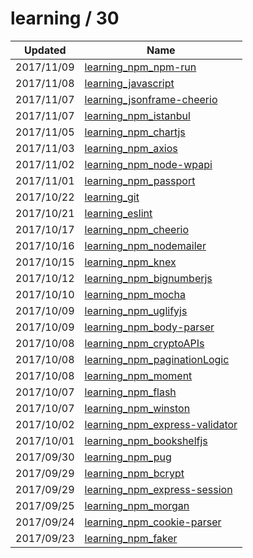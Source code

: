 
  # learning / 30

  | Updated    | Name                                                                                        |
| ---------- | ------------------------------------------------------------------------------------------- |
| 2017/11/09 | [learning_npm_npm-run](https://github.com/marcpre/learning_npm_npm-run)                     |
| 2017/11/08 | [learning_javascript](https://github.com/marcpre/learning_javascript)                       |
| 2017/11/07 | [learning_jsonframe-cheerio](https://github.com/marcpre/learning_jsonframe-cheerio)         |
| 2017/11/07 | [learning_npm_istanbul](https://github.com/marcpre/learning_npm_istanbul)                   |
| 2017/11/05 | [learning_npm_chartjs](https://github.com/marcpre/learning_npm_chartjs)                     |
| 2017/11/03 | [learning_npm_axios](https://github.com/marcpre/learning_npm_axios)                         |
| 2017/11/02 | [learning_npm_node-wpapi](https://github.com/marcpre/learning_npm_node-wpapi)               |
| 2017/11/01 | [learning_npm_passport](https://github.com/marcpre/learning_npm_passport)                   |
| 2017/10/22 | [learning_git](https://github.com/marcpre/learning_git)                                     |
| 2017/10/21 | [learning_eslint](https://github.com/marcpre/learning_eslint)                               |
| 2017/10/17 | [learning_npm_cheerio](https://github.com/marcpre/learning_npm_cheerio)                     |
| 2017/10/16 | [learning_npm_nodemailer](https://github.com/marcpre/learning_npm_nodemailer)               |
| 2017/10/15 | [learning_npm_knex](https://github.com/marcpre/learning_npm_knex)                           |
| 2017/10/12 | [learning_npm_bignumberjs](https://github.com/marcpre/learning_npm_bignumberjs)             |
| 2017/10/10 | [learning_npm_mocha](https://github.com/marcpre/learning_npm_mocha)                         |
| 2017/10/09 | [learning_npm_uglifyjs](https://github.com/marcpre/learning_npm_uglifyjs)                   |
| 2017/10/09 | [learning_npm_body-parser](https://github.com/marcpre/learning_npm_body-parser)             |
| 2017/10/08 | [learning_npm_cryptoAPIs](https://github.com/marcpre/learning_npm_cryptoAPIs)               |
| 2017/10/08 | [learning_npm_paginationLogic](https://github.com/marcpre/learning_npm_paginationLogic)     |
| 2017/10/08 | [learning_npm_moment](https://github.com/marcpre/learning_npm_moment)                       |
| 2017/10/07 | [learning_npm_flash](https://github.com/marcpre/learning_npm_flash)                         |
| 2017/10/07 | [learning_npm_winston](https://github.com/marcpre/learning_npm_winston)                     |
| 2017/10/02 | [learning_npm_express-validator](https://github.com/marcpre/learning_npm_express-validator) |
| 2017/10/01 | [learning_npm_bookshelfjs](https://github.com/marcpre/learning_npm_bookshelfjs)             |
| 2017/09/30 | [learning_npm_pug](https://github.com/marcpre/learning_npm_pug)                             |
| 2017/09/29 | [learning_npm_bcrypt](https://github.com/marcpre/learning_npm_bcrypt)                       |
| 2017/09/29 | [learning_npm_express-session](https://github.com/marcpre/learning_npm_express-session)     |
| 2017/09/25 | [learning_npm_morgan](https://github.com/marcpre/learning_npm_morgan)                       |
| 2017/09/24 | [learning_npm_cookie-parser](https://github.com/marcpre/learning_npm_cookie-parser)         |
| 2017/09/23 | [learning_npm_faker](https://github.com/marcpre/learning_npm_faker)                         |
  